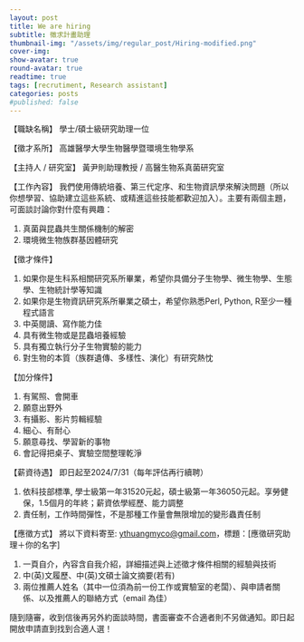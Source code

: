 ```yaml
---
layout: post
title: We are hiring
subtitle: 徵求計畫助理
thumbnail-img: "/assets/img/regular_post/Hiring-modified.png" 
cover-img:
show-avatar: true
round-avatar: true
readtime: true
tags: [recrutiment, Research assistant]
categories: posts
#published: false
---
```

【職缺名稱】 
學士/碩士級研究助理一位

【徵才系所】 
高雄醫學大學生物醫學暨環境生物學系

【主持人 / 研究室】
黃尹則助理教授 / 高醫生物系真菌研究室

【工作內容】
我們使用傳統培養、第三代定序、和生物資訊學來解決問題（所以你想學習、協助建立這些系統、或精進這些技能都歡迎加入）。主要有兩個主題，可面談討論你對什麼有興趣：
1. 真菌與昆蟲共生關係機制的解密
2. 環境微生物族群基因體研究

【徵才條件】
1. 如果你是生科系相關研究系所畢業，希望你具備分子生物學、微生物學、生態學、生物統計學等知識
2. 如果你是生物資訊研究系所畢業之碩士，希望你熟悉Perl, Python, R至少一種程式語言
3. 中英閱讀、寫作能力佳
4. 具有微生物或是昆蟲培養經驗
5. 具有獨立執行分子生物實驗的能力
6. 對生物的本質（族群遺傳、多樣性、演化）有研究熱忱

【加分條件】
1. 有駕照、會開車
2. 願意出野外
3. 有攝影、影片剪輯經驗
4. 細心、有耐心
5. 願意尋找、學習新的事物
6. 會記得把桌子、實驗空間整理乾淨

【薪資待遇】
即日起至2024/7/31（每年評估再行續聘）
1. 依科技部標準, 學士級第一年31520元起，碩士級第一年36050元起。享勞健保，1.5個月的年終；薪資依學經歷、能力調整
2. 責任制，工作時間彈性，不是那種工作量會無限增加的變形蟲責任制

【應徵方式】
將以下資料寄至: ythuangmyco@gmail.com，標題：[應徵研究助理＋你的名字]
1. 一頁自介，內容含自我介紹，詳細描述與上述徵才條件相關的經驗與技術
2. 中(英)文履歷、中(英)文碩士論文摘要(若有)
3. 兩位推薦人姓名（其中一位須為前一份工作或實驗室的老闆）、與申請者關係、以及推薦人的聯絡方式（email 為佳）

隨到隨審，收到信後再另外約面談時間，書面審查不合適者則不另做通知。即日起開放申請直到找到合適人選！
